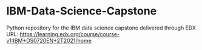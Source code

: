 # IBM-Data-Science-Capstone
Python repository for the IBM data science capstone delivered through EDX
URL: https://learning.edx.org/course/course-v1:IBM+DS0720EN+2T2021/home

